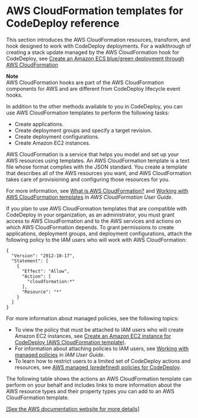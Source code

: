 # AWS CloudFormation templates for CodeDeploy reference<a name="reference-cloudformation-templates"></a>

This section introduces the AWS CloudFormation resources, transform, and hook designed to work with CodeDeploy deployments\. For a walkthrough of creating a stack update managed by the AWS CloudFormation hook for CodeDeploy, see [Create an Amazon ECS blue/green deployment through AWS CloudFormation](deployments-create-ecs-cfn.md)

**Note**  
AWS CloudFormation hooks are part of the AWS CloudFormation components for AWS and are different from CodeDeploy lifecycle event hooks\.

In addition to the other methods available to you in CodeDeploy, you can use AWS CloudFormation templates to perform the following tasks:
+ Create applications\.
+ Create deployment groups and specify a target revision\.
+ Create deployment configurations\.
+ Create Amazon EC2 instances\.

AWS CloudFormation is a service that helps you model and set up your AWS resources using templates\. An AWS CloudFormation template is a text file whose format complies with the JSON standard\. You create a template that describes all of the AWS resources you want, and AWS CloudFormation takes care of provisioning and configuring those resources for you\.

For more information, see [What is AWS CloudFormation?](https://docs.aws.amazon.com/AWSCloudFormation/latest/UserGuide/Welcome.html) and [Working with AWS CloudFormation templates](https://docs.aws.amazon.com/AWSCloudFormation/latest/UserGuide/template-guide.html) in *AWS CloudFormation User Guide*\. 

If you plan to use AWS CloudFormation templates that are compatible with CodeDeploy in your organization, as an administrator, you must grant access to AWS CloudFormation and to the AWS services and actions on which AWS CloudFormation depends\. To grant permissions to create applications, deployment groups, and deployment configurations, attach the following policy to the IAM users who will work with AWS CloudFormation: 

```
{
  "Version": "2012-10-17",
  "Statement": [
    {
      "Effect": "Allow",
      "Action": [                
        "cloudformation:*"        
      ],
      "Resource": "*"
    }
  ]
}
```

For more information about managed policies, see the following topics:
+ To view the policy that must be attached to IAM users who will create Amazon EC2 instances, see [Create an Amazon EC2 instance for CodeDeploy \(AWS CloudFormation template\)](instances-ec2-create-cloudformation-template.md)\.
+ For information about attaching policies to IAM users, see [Working with managed policies](https://docs.aws.amazon.com/IAM/latest/UserGuide/access_policies_managed-using.html) in *IAM User Guide*\. 
+ To learn how to restrict users to a limited set of CodeDeploy actions and resources, see [AWS managed \(predefined\) policies for CodeDeploy](managed-policies.md)\.

The following table shows the actions an AWS CloudFormation template can perform on your behalf and includes links to more information about the AWS resource types and their property types you can add to an AWS CloudFormation template\. 

[\[See the AWS documentation website for more details\]](http://docs.aws.amazon.com/codedeploy/latest/userguide/reference-cloudformation-templates.html)